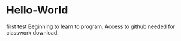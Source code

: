 # Hello-World
first test
Beginning to learn to program. Access to github needed for classwork download.
